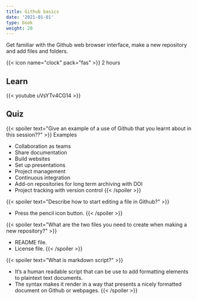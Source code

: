 ```yaml
---
title: Github basics
date: '2021-01-01'
type: book
weight: 20
---
```


Get familiar with the Github web browser interface, make a new repository and add files and folders.

<!--more-->

{{< icon name="clock" pack="fas" >}} 2 hours

## Learn

{{< youtube uVsYTv4CG14 >}}

## Quiz

{{< spoiler text="Give an example of a use of Github that you learnt about in this session??" >}}
Examples
* Collaboration as teams
* Share documentation
* Build websites
* Set up presentations
* Project management
* Continuous integration
* Add-on repositories for long term archiving with DOI
* Project tracking with version control
  {{< /spoiler >}}

{{< spoiler text="Describe how to start editing a file in Github?" >}}
* Press the pencil icon button.
{{< /spoiler >}}

{{< spoiler text="What are the two files you need to create when making a new repository?" >}}
* README file.
* License file.
{{< /spoiler >}}

{{< spoiler text="What is markdown script?" >}}
* It’s a human readable script that can be use to add formatting elements to plaintext text documents.
* The syntax makes it render in a way that presents a nicely formatted document on Github or webpages.
{{< /spoiler >}}

